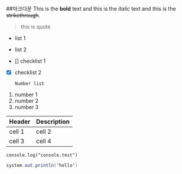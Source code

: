 ##마크다운
This is the **bold** text and this is the _italic_ text and this is the ~~strikethrough~~.

> this is quote

- list 1
- list 2

- [] checklist 1
- [x] checklist 2

      Number list

1. number 1
2. number 2
3. number 3

| Header | Description |
| ------ | ----------- |
| cell 1 | cell 2      |
| cell 3 | cell 4      |

`console.log("console.test")`

```java
system.out.println('hello')
```
